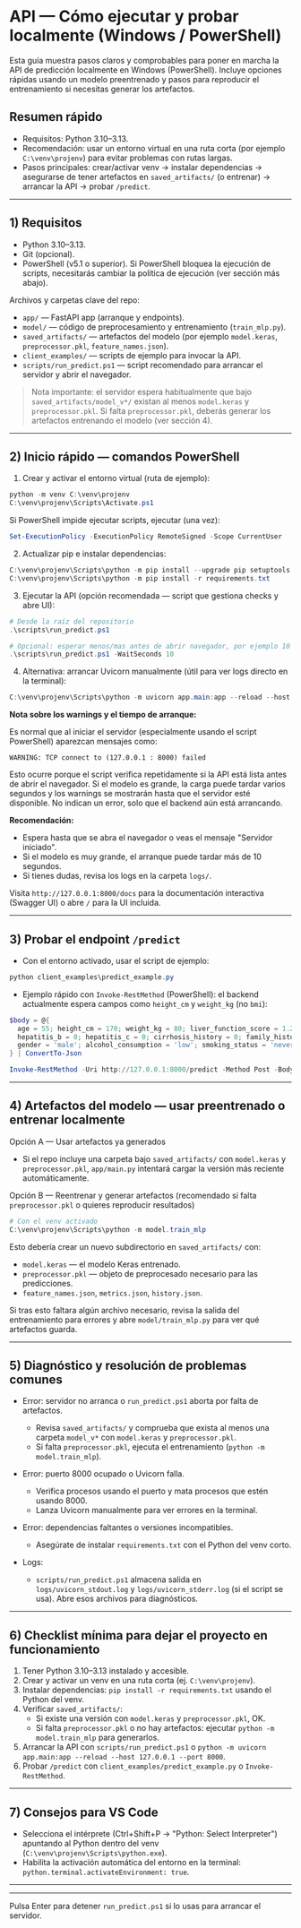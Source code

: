 # API — Cómo ejecutar y probar localmente (Windows / PowerShell)

Esta guía muestra pasos claros y comprobables para poner en marcha la API de predicción localmente en Windows (PowerShell). Incluye opciones rápidas usando un modelo preentrenado y pasos para reproducir el entrenamiento si necesitas generar los artefactos.
## Resumen rápido

- Requisitos: Python 3.10–3.13.
- Recomendación: usar un entorno virtual en una ruta corta (por ejemplo `C:\venv\projenv`) para evitar problemas con rutas largas.
- Pasos principales: crear/activar venv → instalar dependencias → asegurarse de tener artefactos en `saved_artifacts/` (o entrenar) → arrancar la API → probar `/predict`.

---

## 1) Requisitos

- Python 3.10–3.13.
- Git (opcional).
- PowerShell (v5.1 o superior). Si PowerShell bloquea la ejecución de scripts, necesitarás cambiar la política de ejecución (ver sección más abajo).

Archivos y carpetas clave del repo:

- `app/` — FastAPI app (arranque y endpoints).
- `model/` — código de preprocesamiento y entrenamiento (`train_mlp.py`).
- `saved_artifacts/` — artefactos del modelo (por ejemplo `model.keras`, `preprocessor.pkl`, `feature_names.json`).
- `client_examples/` — scripts de ejemplo para invocar la API.
- `scripts/run_predict.ps1` — script recomendado para arrancar el servidor y abrir el navegador.

> Nota importante: el servidor espera habitualmente que bajo `saved_artifacts/model_v*/` existan al menos `model.keras` y `preprocessor.pkl`. Si falta `preprocessor.pkl`, deberás generar los artefactos entrenando el modelo (ver sección 4).

---

## 2) Inicio rápido — comandos PowerShell

1) Crear y activar el entorno virtual (ruta de ejemplo):

```powershell
python -m venv C:\venv\projenv
C:\venv\projenv\Scripts\Activate.ps1
```

Si PowerShell impide ejecutar scripts, ejecutar (una vez):

```powershell
Set-ExecutionPolicy -ExecutionPolicy RemoteSigned -Scope CurrentUser
```

2) Actualizar pip e instalar dependencias:

```powershell
C:\venv\projenv\Scripts\python -m pip install --upgrade pip setuptools wheel
C:\venv\projenv\Scripts\python -m pip install -r requirements.txt
```

3) Ejecutar la API (opción recomendada — script que gestiona checks y abre UI):

```powershell
# Desde la raíz del repositorio
.\scripts\run_predict.ps1

# Opcional: esperar menos/mas antes de abrir navegador, por ejemplo 10 segundos
.\scripts\run_predict.ps1 -WaitSeconds 10
```

4) Alternativa: arrancar Uvicorn manualmente (útil para ver logs directo en la terminal):


```powershell
C:\venv\projenv\Scripts\python -m uvicorn app.main:app --reload --host 127.0.0.1 --port 8000
```

**Nota sobre los warnings y el tiempo de arranque:**

Es normal que al iniciar el servidor (especialmente usando el script PowerShell) aparezcan mensajes como:

```
WARNING: TCP connect to (127.0.0.1 : 8000) failed
```

Esto ocurre porque el script verifica repetidamente si la API está lista antes de abrir el navegador. Si el modelo es grande, la carga puede tardar varios segundos y los warnings se mostrarán hasta que el servidor esté disponible. No indican un error, solo que el backend aún está arrancando.

**Recomendación:**
- Espera hasta que se abra el navegador o veas el mensaje "Servidor iniciado".
- Si el modelo es muy grande, el arranque puede tardar más de 10 segundos.
- Si tienes dudas, revisa los logs en la carpeta `logs/`.

Visita `http://127.0.0.1:8000/docs` para la documentación interactiva (Swagger UI) o abre `/` para la UI incluida.

---

## 3) Probar el endpoint `/predict`

- Con el entorno activado, usar el script de ejemplo:

```powershell
python client_examples\predict_example.py
```

- Ejemplo rápido con `Invoke-RestMethod` (PowerShell): el backend actualmente espera campos como `height_cm` y `weight_kg` (no `bmi`):

```powershell
$body = @{
  age = 55; height_cm = 170; weight_kg = 80; liver_function_score = 1.2; alpha_fetoprotein_level = 3.4;
  hepatitis_b = 0; hepatitis_c = 0; cirrhosis_history = 0; family_history_cancer = 0; diabetes = 0;
  gender = 'male'; alcohol_consumption = 'low'; smoking_status = 'never'; physical_activity_level = 'moderate'
} | ConvertTo-Json

Invoke-RestMethod -Uri http://127.0.0.1:8000/predict -Method Post -Body $body -ContentType 'application/json'
```

---

## 4) Artefactos del modelo — usar preentrenado o entrenar localmente

Opción A — Usar artefactos ya generados

- Si el repo incluye una carpeta bajo `saved_artifacts/` con `model.keras` y `preprocessor.pkl`, `app/main.py` intentará cargar la versión más reciente automáticamente.

Opción B — Reentrenar y generar artefactos (recomendado si falta `preprocessor.pkl` o quieres reproducir resultados)

```powershell
# Con el venv activado
C:\venv\projenv\Scripts\python -m model.train_mlp
```

Esto debería crear un nuevo subdirectorio en `saved_artifacts/` con:

- `model.keras` — el modelo Keras entrenado.
- `preprocessor.pkl` — objeto de preprocesado necesario para las predicciones.
- `feature_names.json`, `metrics.json`, `history.json`.

Si tras esto faltara algún archivo necesario, revisa la salida del entrenamiento para errores y abre `model/train_mlp.py` para ver qué artefactos guarda.

---

## 5) Diagnóstico y resolución de problemas comunes

- Error: servidor no arranca o `run_predict.ps1` aborta por falta de artefactos.
  - Revisa `saved_artifacts/` y comprueba que exista al menos una carpeta `model_v*` con `model.keras` y `preprocessor.pkl`.
  - Si falta `preprocessor.pkl`, ejecuta el entrenamiento (`python -m model.train_mlp`).

- Error: puerto 8000 ocupado o Uvicorn falla.
  - Verifica procesos usando el puerto y mata procesos que estén usando 8000.
  - Lanza Uvicorn manualmente para ver errores en la terminal.

- Error: dependencias faltantes o versiones incompatibles.
  - Asegúrate de instalar `requirements.txt` con el Python del venv corto.

- Logs:
  - `scripts/run_predict.ps1` almacena salida en `logs/uvicorn_stdout.log` y `logs/uvicorn_stderr.log` (si el script se usa). Abre esos archivos para diagnósticos.

---

## 6) Checklist mínima para dejar el proyecto en funcionamiento

1) Tener Python 3.10–3.13 instalado y accesible.
2) Crear y activar un venv en una ruta corta (ej. `C:\venv\projenv`).
3) Instalar dependencias: `pip install -r requirements.txt` usando el Python del venv.
4) Verificar `saved_artifacts/`:
   - Si existe una versión con `model.keras` y `preprocessor.pkl`, OK.
   - Si falta `preprocessor.pkl` o no hay artefactos: ejecutar `python -m model.train_mlp` para generarlos.
5) Arrancar la API con `scripts/run_predict.ps1` o `python -m uvicorn app.main:app --reload --host 127.0.0.1 --port 8000`.
6) Probar `/predict` con `client_examples/predict_example.py` o `Invoke-RestMethod`.

---

## 7) Consejos para VS Code

- Selecciona el intérprete (Ctrl+Shift+P → "Python: Select Interpreter") apuntando al Python dentro del venv (`C:\venv\projenv\Scripts\python.exe`).
- Habilita la activación automática del entorno en la terminal: `python.terminal.activateEnvironment: true`.

---


---

Pulsa Enter para detener `run_predict.ps1` si lo usas para arrancar el servidor.

